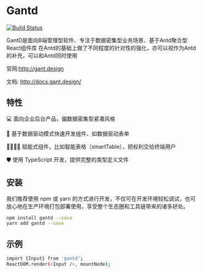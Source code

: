 # Gantd 

[![Build Status](https://travis-ci.org/gantFDT/gant-design.svg?branch=master)](https://travis-ci.org/gantFDT/gant-design)

GantD是面向B端管理型软件、专注于数据密集型业务场景、基于Antd聚合型React组件库
在Antd的基础上做了不同程度的针对性的强化，亦可以视作为Antd的补充，可以和Antd同时使用

官网:http://gant.design

文档: http://docs.gant.design/

## 特性 

💻 面向企业后台产品，偏数据密集型紧凑风格 

🚗 基于数据驱动模式快速开发组件、如数据驱动表单 

👨‍👩‍👧‍👧 赋能式组件，比如智能表格（smartTable），把权利交给终端用户 

🛡 使用 TypeScript 开发，提供完整的类型定义文件

## 安装 

我们推荐使用 npm 或 yarn 的方式进行开发，不仅可在开发环境轻松调试，也可放心地在生产环境打包部署使用，享受整个生态圈和工具链带来的诸多好处。
```bash
npm install gantd --save
yarn add gantd --save
```
## 示例 

```bash
import {Input} from 'gantd';
ReactDOM.render(<Input />, mountNode);
```
